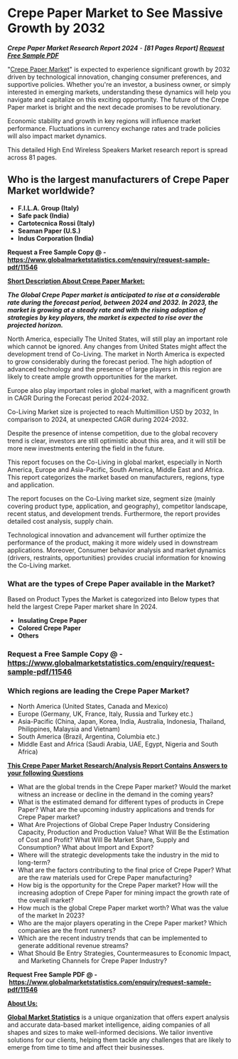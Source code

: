 <h1>Crepe Paper Market to See Massive Growth by 2032</h1>
<p><em><strong>Crepe Paper Market Research Report 2024</strong></em>&nbsp;-&nbsp;<em><strong>[81 Pages Report] </strong></em><em><strong><a href="https://www.globalmarketstatistics.com/enquiry/request-sample-pdf/11546">Request Free Sample PDF</a></strong></em></p>
<p>"<a href="https://www.globalmarketstatistics.com/market-reports/crepe-paper-market-11546">Crepe Paper Market</a>" is expected to experience significant growth by 2032 driven by technological innovation, changing consumer preferences, and supportive policies. Whether you're an investor, a business owner, or simply interested in emerging markets, understanding these dynamics will help you navigate and capitalize on this exciting opportunity. The future of the&nbsp;Crepe Paper market is bright and the next decade promises to be revolutionary.</p>
<p>Economic stability and growth in key regions will influence market performance. Fluctuations in currency exchange rates and trade policies will also impact market dynamics.</p>
<p>This detailed&nbsp;High End Wireless Speakers Market research report is spread across 81 pages.</p>
<h2><strong>Who is the largest manufacturers of Crepe Paper Market worldwide?</strong></h2>
<ul>
<li><strong>F.I.L.A. Group (Italy)</strong></li>
<li><strong>Safe pack (India)</strong></li>
<li><strong>Cartotecnica Rossi (Italy)</strong></li>
<li><strong>Seaman Paper (U.S.)</strong></li>
<li><strong>Indus Corporation (India)</strong></li>
</ul>
<p><strong>Request a Free Sample Copy @ - <a href="https://www.globalmarketstatistics.com/enquiry/request-sample-pdf/11546">https://www.globalmarketstatistics.com/enquiry/request-sample-pdf/11546</a></strong></p>
<p><strong><u>Short Description About Crepe Paper Market:</u></strong></p>
<p><strong><em>The Global Crepe Paper market is anticipated to rise at a considerable rate during the forecast period, between 2024 and 2032. In 2023, the market is growing at a steady rate and with the rising adoption of strategies by key players, the market is expected to rise over the projected horizon.</em></strong></p>
<p>North America, especially The United States, will still play an important role which cannot be ignored. Any changes from United States might affect the development trend of Co-Living. The market in North America is expected to grow considerably during the forecast period. The high adoption of advanced technology and the presence of large players in this region are likely to create ample growth opportunities for the market.</p>
<p>Europe also play important roles in global market, with a magnificent growth in CAGR During the Forecast period 2024-2032.</p>
<p>Co-Living Market size is projected to reach Multimillion USD by 2032, In comparison to 2024, at unexpected CAGR during 2024-2032.</p>
<p>Despite the presence of intense competition, due to the global recovery trend is clear, investors are still optimistic about this area, and it will still be more new investments entering the field in the future.</p>
<p>This report focuses on the Co-Living in global market, especially in North America, Europe and Asia-Pacific, South America, Middle East and Africa. This report categorizes the market based on manufacturers, regions, type and application.</p>
<p>The report focuses on the Co-Living market size, segment size (mainly covering product type, application, and geography), competitor landscape, recent status, and development trends. Furthermore, the report provides detailed cost analysis, supply chain.</p>
<p>Technological innovation and advancement will further optimize the performance of the product, making it more widely used in downstream applications. Moreover, Consumer behavior analysis and market dynamics (drivers, restraints, opportunities) provides crucial information for knowing the Co-Living market.</p>
<h3>What are the types of Crepe Paper available in the Market?</h3>
<p>Based on Product Types the Market is categorized into Below types that held the largest Crepe Paper market share In 2024.</p>
<ul>
<li><strong>Insulating Crepe Paper</strong></li>
<li><strong>Colored Crepe Paper</strong></li>
<li><strong>Others</strong></li>
</ul>
<h3>Request a Free Sample Copy @ - <a href="https://www.globalmarketstatistics.com/enquiry/request-sample-pdf/11546">https://www.globalmarketstatistics.com/enquiry/request-sample-pdf/11546</a></h3>
<h3>Which regions are leading the Crepe Paper Market?</h3>
<ul>
<li>North America (United States, Canada and Mexico)</li>
<li>Europe (Germany, UK, France, Italy, Russia and Turkey etc.)</li>
<li>Asia-Pacific (China, Japan, Korea, India, Australia, Indonesia, Thailand, Philippines, Malaysia and Vietnam)</li>
<li>South America (Brazil, Argentina, Columbia etc.)</li>
<li>Middle East and Africa (Saudi Arabia, UAE, Egypt, Nigeria and South Africa)</li>
</ul>
<p><strong><u>This Crepe Paper Market Research/Analysis Report Contains Answers to your following Questions</u></strong></p>
<ul>
<li>What are the global trends in the Crepe Paper market? Would the market witness an increase or decline in the demand in the coming years?</li>
<li>What is the estimated demand for different types of products in Crepe Paper? What are the upcoming industry applications and trends for Crepe Paper market?</li>
<li>What Are Projections of Global Crepe Paper Industry Considering Capacity, Production and Production Value? What Will Be the Estimation of Cost and Profit? What Will Be Market Share, Supply and Consumption? What about Import and Export?</li>
<li>Where will the strategic developments take the industry in the mid to long-term?</li>
<li>What are the factors contributing to the final price of Crepe Paper? What are the raw materials used for Crepe Paper manufacturing?</li>
<li>How big is the opportunity for the Crepe Paper market? How will the increasing adoption of Crepe Paper for mining impact the growth rate of the overall market?</li>
<li>How much is the global Crepe Paper market worth? What was the value of the market In 2023?</li>
<li>Who are the major players operating in the Crepe Paper market? Which companies are the front runners?</li>
<li>Which are the recent industry trends that can be implemented to generate additional revenue streams?</li>
<li>What Should Be Entry Strategies, Countermeasures to Economic Impact, and Marketing Channels for Crepe Paper Industry?</li>
</ul>
<p><strong>Request Free Sample PDF @ -&nbsp;<a href="https://www.globalmarketstatistics.com/enquiry/request-sample-pdf/11546">https://www.globalmarketstatistics.com/enquiry/request-sample-pdf/11546</a></strong></p>
<p><strong><u>About Us:</u></strong></p>
<p><strong><a href="https://www.globalmarketstatistics.com/">Global Market Statistics</a></strong> is a unique organization that offers expert analysis and accurate data-based market intelligence, aiding companies of all shapes and sizes to make well-informed decisions. We tailor inventive solutions for our clients, helping them tackle any challenges that are likely to emerge from time to time and affect their businesses.</p>